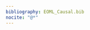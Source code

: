 ```yaml
---
bibliography: EOML_Causal.bib
nocite: "@*"
---
```


<!-- 
pandoc -t markdown_strict --citeproc EOML_Causal.md -o EOML_Causal-output.md --bibliography EOML_Causal.bib -->
